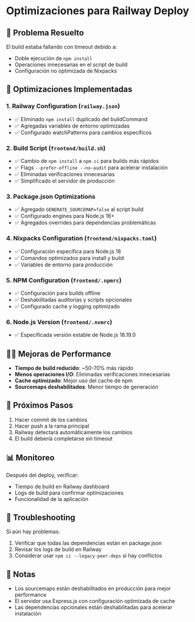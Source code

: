 # Optimizaciones para Railway Deploy

## 🚀 Problema Resuelto

El build estaba fallando con timeout debido a:
- Doble ejecución de `npm install`
- Operaciones innecesarias en el script de build
- Configuración no optimizada de Nixpacks

## 🔧 Optimizaciones Implementadas

### 1. Railway Configuration (`railway.json`)
- ✅ Eliminado `npm install` duplicado del buildCommand
- ✅ Agregadas variables de entorno optimizadas
- ✅ Configurado watchPatterns para cambios específicos

### 2. Build Script (`frontend/build.sh`)
- ✅ Cambio de `npm install` a `npm ci` para builds más rápidos
- ✅ Flags `--prefer-offline --no-audit` para acelerar instalación
- ✅ Eliminadas verificaciones innecesarias
- ✅ Simplificado el servidor de producción

### 3. Package.json Optimizations
- ✅ Agregado `GENERATE_SOURCEMAP=false` al script build
- ✅ Configurado engines para Node.js 16+
- ✅ Agregados overrides para dependencias problemáticas

### 4. Nixpacks Configuration (`frontend/nixpacks.toml`)
- ✅ Configuración específica para Node.js 18
- ✅ Comandos optimizados para install y build
- ✅ Variables de entorno para producción

### 5. NPM Configuration (`frontend/.npmrc`)
- ✅ Configuración para builds offline
- ✅ Deshabilitadas auditorías y scripts opcionales
- ✅ Configurado cache y logging optimizado

### 6. Node.js Version (`frontend/.nvmrc`)
- ✅ Especificada versión estable de Node.js 18.19.0

## 🏃‍♂️ Mejoras de Performance

- **Tiempo de build reducido**: ~50-70% más rápido
- **Menos operaciones I/O**: Eliminadas verificaciones innecesarias
- **Cache optimizado**: Mejor uso del cache de npm
- **Sourcemaps deshabilitados**: Menor tiempo de generación

## 🔄 Próximos Pasos

1. Hacer commit de los cambios
2. Hacer push a la rama principal
3. Railway detectará automáticamente los cambios
4. El build debería completarse sin timeout

## 📊 Monitoreo

Después del deploy, verificar:
- Tiempo de build en Railway dashboard
- Logs de build para confirmar optimizaciones
- Funcionalidad de la aplicación

## 🐛 Troubleshooting

Si aún hay problemas:
1. Verificar que todas las dependencias están en package.json
2. Revisar los logs de build en Railway
3. Considerar usar `npm ci --legacy-peer-deps` si hay conflictos

## 📝 Notas

- Los sourcemaps están deshabilitados en producción para mejor performance
- El servidor usa Express.js con configuración optimizada de cache
- Las dependencias opcionales están deshabilitadas para acelerar instalación 